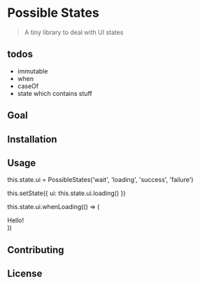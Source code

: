 # Possible States

> A tiny library to deal with UI states

## todos

- immutable
- when
- caseOf
- state which contains stuff

## Goal


## Installation

## Usage

this.state.ui = PossibleStates('wait', 'loading', 'success', 'failure')

this.setState({ ui: this.state.ui.loading() })

this.state.ui.whenLoading(() => (
  <div>
    Hello!
  </div>
))



## Contributing

## License
